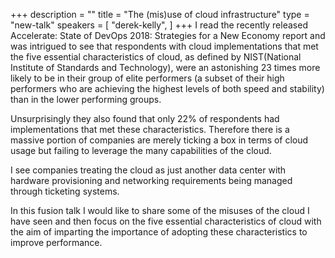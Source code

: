 +++
description = ""
title = "The (mis)use of cloud infrastructure"
type = "new-talk"
speakers = [
        "derek-kelly",
]
+++
I read the recently released Accelerate: State of DevOps 2018: Strategies for a New Economy report and was intrigued to see that respondents with cloud implementations that met the five essential characteristics of cloud, as defined by NIST(National Institute of Standards and Technology), were an astonishing 23 times more likely to be in their group of elite performers (a subset of their high performers who are achieving the highest levels of both speed and stability) than in the lower performing groups.

Unsurprisingly they also found that only 22% of respondents had implementations that met these characteristics.
Therefore there is a massive portion of companies are merely ticking a box in terms of cloud usage but failing to leverage the many capabilities of the cloud.

I see companies treating the cloud as just another data center with hardware provisioning and networking requirements being managed through ticketing systems.

In this fusion talk I would like to share some of the misuses of the cloud I have seen and then focus on the five essential characteristics of cloud with the aim of imparting the importance of adopting these characteristics to improve performance.